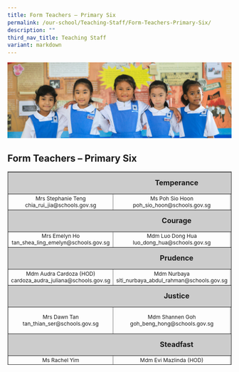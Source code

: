 ```yaml
---
title: Form Teachers – Primary Six
permalink: /our-school/Teaching-Staff/Form-Teachers-Primary-Six/
description: ""
third_nav_title: Teaching Staff
variant: markdown
---
```

![](/images/Banners/banner_ourschool__5_.jpg)
## Form Teachers – Primary Six

<table style="text-align: center; font-size: 12px; border-collapse: collapse; width: 100%; height: 434px;" border="1" width="100%">
<tbody>
<tr style="height: 42px;">
<td style="font-size: 16px; background-color: #cccccc; width: 95.335%; height: 42px; text-align: center" colspan="3"><strong>Temperance</strong></td>
</tr>
<tr style="height: 6.44444px;">
<td style="width: 32.665%; height: 10px;">Mrs Stephanie Teng<br>
chia_rui_jia@schools.gov.sg
</td>
<td style="width: 31.335%; height: 10px;">Ms Poh Sio Hoon<br>poh_sio_hoon@schools.gov.sg</td>
<td style="width: 31.335%; height: 10px;"></td>
</tr>
<tr style="height: 42px;">
<td style="font-size: 16px; background-color: #cccccc; width: 95.335%; height: 42px; text-align: center" colspan="3"><strong>Courage</strong></td>
</tr>
<tr style="height: 26px;">
<td style="width: 32.665%; height: 26px;" width="31%">Mrs Emelyn Ho<br>
tan_shea_ling_emelyn@schools.gov.sg
</td>
<td style="width: 31.335%; height: 26px;">Mdm Luo Dong Hua<br>luo_dong_hua@schools.gov.sg</td>
<td style="width: 31.335%; height: 26px;"></td>
</tr>
<tr style="height: 42px;">
<td style="font-size: 16px; background-color: #cccccc; width: 95.335%; height: 42px; text-align: center" colspan="3"><strong>Prudence</strong></td>
</tr>
<tr style="height: 26px;">
<td style="width: 32.665%; height: 26px;">Mdm Audra Cardoza (HOD)<br>
cardoza_audra_juliana@schools.gov.sg
</td>
<td style="width: 31.335%; height: 26px;" width="31%">Mdm Nurbaya<br>
siti_nurbaya_abdul_rahman@schools.gov.sg
</td>
<td style="width: 31.335%; height: 26px;"></td>
</tr>
<tr style="height: 42px;">
<td style="font-size: 16px; background-color: #cccccc; width: 95.335%; height: 42px; text-align: center" colspan="3"><strong>Justice</strong></td>
</tr>
<tr style="height: 55px;">
<td style="width: 32.665%; height: 55px;" width="31%">Mrs Dawn Tan<br>
tan_thian_ser@schools.gov.sg
</td>
<td style="width: 31.335%; height: 55px;">Mdm Shannen Goh<br>
goh_beng_hong@schools.gov.sg</td>
<td style="width: 31.335%; height: 55px;"></td>
</tr>
<tr style="height: 42px;">
<td style="font-size: 16px; background-color: #cccccc; width: 95.335%; height: 42px; text-align: center" colspan="3"><strong>Steadfast</strong></td>
</tr>
<tr style="height: 26px;" valign="top">
<td style="width: 32.665%; height: 10px;">Ms Rachel Yim<br>
yim_yoke_har@schools.gov.sg
</td>
<td style="width: 31.335%; height: 10px;" width="260">Mdm Evi Mazlinda (HOD)
evi_mazlinda_mazlan@schools.gov.sg
</td>
<td style="width: 31.335%; height: 10px;" width="260">Mdm Magdalene Koh<br>koh_soo_khim_magdalene@schools.gov.sg</td>
<td style="width: 31.335%; height: 10px;" width="260"></td>
</tr>
<tr style="height: 42px;">
<td style="font-size: 16px; background-color: #cccccc; width: 95.335%; height: 42px; text-align: center" colspan="3"><strong>Piety</strong></td>
</tr>
<tr style="height: 55px;" valign="top">
<td style="width: 32.665%; height: 55px;">Mrs Alicia Sim (Upper Primary)
tan_siew_chen_alicia@schools.gov.sg
</td>
<td style="width: 31.335%; height: 55px;">Mrs Angeline Peh<br>
peh_angeline@schools.gov.sg
</td>
<td style="width: 31.335%; height: 55px;"></td>
</tr>
</tbody>
</table>